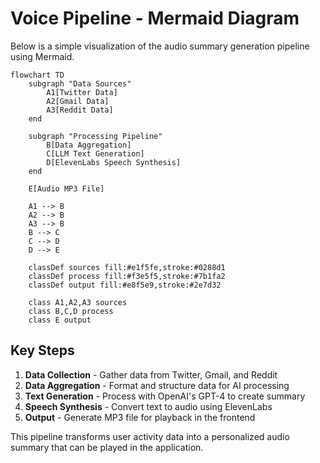 # Voice Pipeline - Mermaid Diagram

Below is a simple visualization of the audio summary generation pipeline using Mermaid.

```mermaid
flowchart TD
    subgraph "Data Sources"
        A1[Twitter Data] 
        A2[Gmail Data]
        A3[Reddit Data]
    end

    subgraph "Processing Pipeline"
        B[Data Aggregation]
        C[LLM Text Generation]
        D[ElevenLabs Speech Synthesis]
    end

    E[Audio MP3 File]

    A1 --> B
    A2 --> B
    A3 --> B
    B --> C
    C --> D
    D --> E

    classDef sources fill:#e1f5fe,stroke:#0288d1
    classDef process fill:#f3e5f5,stroke:#7b1fa2
    classDef output fill:#e8f5e9,stroke:#2e7d32

    class A1,A2,A3 sources
    class B,C,D process
    class E output
```

## Key Steps

1. **Data Collection** - Gather data from Twitter, Gmail, and Reddit
2. **Data Aggregation** - Format and structure data for AI processing
3. **Text Generation** - Process with OpenAI's GPT-4 to create summary
4. **Speech Synthesis** - Convert text to audio using ElevenLabs
5. **Output** - Generate MP3 file for playback in the frontend

This pipeline transforms user activity data into a personalized audio summary that can be played in the application. 